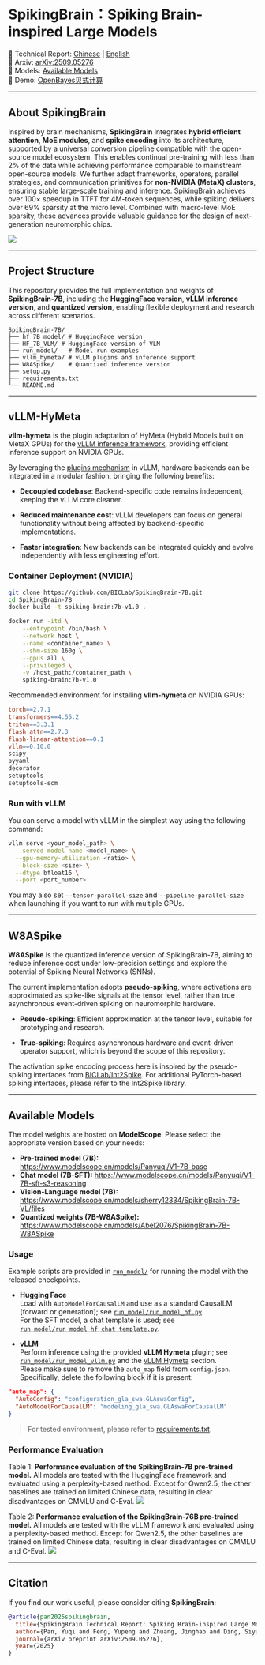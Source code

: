# SpikingBrain：Spiking Brain-inspired Large Models

📄 Technical Report: [Chinese](SpikingBrain_Report_Chi.pdf) | [English](SpikingBrain_Report_Eng.pdf)  
🚀 Arxiv: [arXiv:2509.05276](https://www.arxiv.org/abs/2509.05276)  
🧩 Models: [Available Models](#available-models)   
🔗 Demo: [OpenBayes贝式计算](https://openbayes.com/console/public/tutorials/eKBhv3jUkWw)    

---

## About SpikingBrain

Inspired by brain mechanisms, **SpikingBrain** integrates **hybrid efficient attention**, **MoE modules**, and **spike encoding** into its architecture, supported by a universal conversion pipeline compatible with the open-source model ecosystem. This enables continual pre-training with less than 2\% of the data while achieving performance comparable to mainstream open-source models. We further adapt frameworks, operators, parallel strategies, and communication primitives for **non-NVIDIA (MetaX) clusters**, ensuring stable large-scale training and inference. SpikingBrain achieves over 100× speedup in TTFT for 4M-token sequences, while spiking delivers over 69\% sparsity at the micro level. Combined with macro-level MoE sparsity, these advances provide valuable guidance for the design of next-generation neuromorphic chips.

![](assets/fig1.png)

---

## Project Structure
This repository provides the full implementation and weights of **SpikingBrain-7B**, including the **HuggingFace version**, **vLLM inference version**, and **quantized version**, enabling flexible deployment and research across different scenarios.

```
SpikingBrain-7B/
├── hf_7B_model/ # HuggingFace version
├── HF_7B_VLM/ # HuggingFace version of VLM
├── run_model/   # Model run examples
├── vllm_hymeta/ # vLLM plugins and inference support
├── W8ASpike/    # Quantized inference version
├── setup.py
├── requirements.txt 
└── README.md 
```

--- 

## vLLM-HyMeta

**vllm-hymeta** is the plugin adaptation of HyMeta (Hybrid Models built on MetaX GPUs) for the [vLLM inference framework](https://github.com/vllm-project/vllm/tree/main), providing efficient inference support on NVIDIA GPUs.

By leveraging the [plugins mechanism](https://blog.vllm.ai/2025/05/12/hardware-plugin.html) in vLLM, hardware backends can be integrated in a modular fashion, bringing the following benefits:

- **Decoupled codebase**: Backend-specific code remains independent, keeping the vLLM core cleaner.

- **Reduced maintenance cost**: vLLM developers can focus on general functionality without being affected by backend-specific implementations.

- **Faster integration**: New backends can be integrated quickly and evolve independently with less engineering effort.

### Container Deployment (NVIDIA)
```bash
git clone https://github.com/BICLab/SpikingBrain-7B.git
cd SpikingBrain-7B
docker build -t spiking-brain:7b-v1.0 .
```
```bash
docker run -itd \
    --entrypoint /bin/bash \
    --network host \
    --name <container_name> \
    --shm-size 160g \
    --gpus all \
    --privileged \
    -v /host_path:/container_path \
    spiking-brain:7b-v1.0
```

Recommended environment for installing **vllm-hymeta** on NVIDIA GPUs:

```makefile
torch==2.7.1
transformers==4.55.2
triton==3.3.1
flash_attn==2.7.3
flash-linear-attention==0.1
vllm==0.10.0
scipy
pyyaml
decorator
setuptools
setuptools-scm
```

### Run with vLLM

You can serve a model with vLLM in the simplest way using the following command:

```bash
vllm serve <your_model_path> \
  --served-model-name <model_name> \
  --gpu-memory-utilization <ratio> \
  --block-size <size> \
  --dtype bfloat16 \
  --port <port_number>
```

You may also set `--tensor-parallel-size` and `--pipeline-parallel-size` when launching if you want to run with multiple GPUs. 

---

## W8ASpike

**W8ASpike** is the quantized inference version of SpikingBrain-7B, aiming to reduce inference cost under low-precision settings and explore the potential of Spiking Neural Networks (SNNs).

The current implementation adopts **pseudo-spiking**, where activations are approximated as spike-like signals at the tensor level, rather than true asynchronous event-driven spiking on neuromorphic hardware.

- **Pseudo-spiking**: Efficient approximation at the tensor level, suitable for prototyping and research.

- **True-spiking**: Requires asynchronous hardware and event-driven operator support, which is beyond the scope of this repository.

The activation spike encoding process here is inspired by the pseudo-spiking interfaces from [BICLab/Int2Spike](https://github.com/BICLab/Int2Spike). For additional PyTorch-based spiking interfaces, please refer to the Int2Spike library.

---

## Available Models
The model weights are hosted on **ModelScope**. Please select the appropriate version based on your needs:

- **Pre-trained model (7B):** https://www.modelscope.cn/models/Panyuqi/V1-7B-base
- **Chat model (7B-SFT):** https://www.modelscope.cn/models/Panyuqi/V1-7B-sft-s3-reasoning
- **Vision-Language model (7B):** https://www.modelscope.cn/models/sherry12334/SpikingBrain-7B-VL/files
- **Quantized weights (7B-W8ASpike):** https://www.modelscope.cn/models/Abel2076/SpikingBrain-7B-W8ASpike

### Usage
Example scripts are provided in [`run_model/`](run_model) for running the model with the released checkpoints. 

- **Hugging Face**  
Load with `AutoModelForCausalLM` and use as a standard CausalLM (forward or generation); see [`run_model/run_model_hf.py`](run_model/run_model_hf.py).  
For the SFT model, a chat template is used; see [`run_model/run_model_hf_chat_template.py`](run_model/run_model_hf_chat_template.py).

- **vLLM**  
Perform inference using the provided **vLLM Hymeta** plugin; see [`run_model/run_model_vllm.py`](run_model/run_model_vllm.py) and the [vLLM Hymeta](#vllm-hymeta) section.   
Please make sure to remove the `auto_map` field from `config.json`. Specifically, delete the following block if it is present:
```json
"auto_map": {
  "AutoConfig": "configuration_gla_swa.GLAswaConfig",
  "AutoModelForCausalLM": "modeling_gla_swa.GLAswaForCausalLM"
}
```

> For tested environment, please refer to [requirements.txt](requirements.txt).

### Performance Evaluation
Table 1: **Performance evaluation of the SpikingBrain-7B pre-trained model.** All models are tested with the HuggingFace framework and evaluated using a perplexity-based method. Except for Qwen2.5, the other baselines are trained on limited Chinese data, resulting in clear disadvantages on CMMLU and C-Eval.
![](assets/table1.png)


Table 2: **Performance evaluation of the SpikingBrain-76B pre-trained model.** All models are tested with the vLLM framework and evaluated using a perplexity-based method. Except for Qwen2.5, the other baselines are trained on limited Chinese data, resulting in clear disadvantages on CMMLU and C-Eval.
![](assets/table2.png)

--- 

## Citation

If you find our work useful, please consider citing **SpikingBrain**:

```bibtex
@article{pan2025spikingbrain,
  title={SpikingBrain Technical Report: Spiking Brain-inspired Large Models},
  author={Pan, Yuqi and Feng, Yupeng and Zhuang, Jinghao and Ding, Siyu and Liu, Zehao and Sun, Bohan and Chou, Yuhong and Xu, Han and Qiu, Xuerui and Deng, Anlin and others},
  journal={arXiv preprint arXiv:2509.05276},
  year={2025}
}

```

